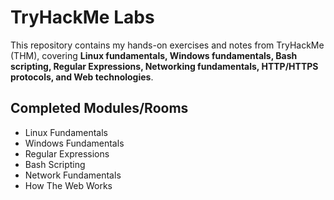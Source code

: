 # TryHackMe Labs  

This repository contains my hands-on exercises and notes from TryHackMe (THM), covering **Linux fundamentals, Windows fundamentals, Bash scripting, Regular Expressions, Networking fundamentals, HTTP/HTTPS protocols, and Web technologies**.  

## Completed Modules/Rooms  
- Linux Fundamentals  
- Windows Fundamentals  
- Regular Expressions  
- Bash Scripting  
- Network Fundamentals  
- How The Web Works  
